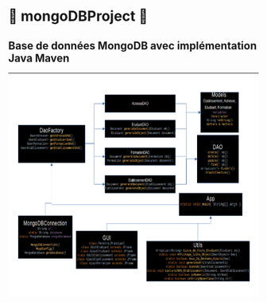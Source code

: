 # :school: mongoDBProject :school:

## Base de données MongoDB avec implémentation Java Maven
 ***
 
 
 <img src="images/UML mongoDB.png" width="694" height="432">
